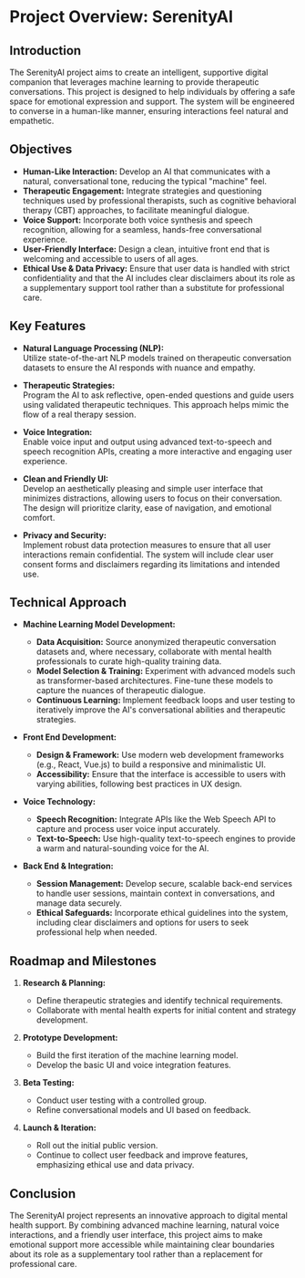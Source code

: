 # Project Overview: SerenityAI

## Introduction
The SerenityAI project aims to create an intelligent, supportive digital companion that leverages machine learning to provide therapeutic conversations. This project is designed to help individuals by offering a safe space for emotional expression and support. The system will be engineered to converse in a human-like manner, ensuring interactions feel natural and empathetic.

## Objectives
- **Human-Like Interaction:** Develop an AI that communicates with a natural, conversational tone, reducing the typical "machine" feel.
- **Therapeutic Engagement:** Integrate strategies and questioning techniques used by professional therapists, such as cognitive behavioral therapy (CBT) approaches, to facilitate meaningful dialogue.
- **Voice Support:** Incorporate both voice synthesis and speech recognition, allowing for a seamless, hands-free conversational experience.
- **User-Friendly Interface:** Design a clean, intuitive front end that is welcoming and accessible to users of all ages.
- **Ethical Use & Data Privacy:** Ensure that user data is handled with strict confidentiality and that the AI includes clear disclaimers about its role as a supplementary support tool rather than a substitute for professional care.

## Key Features
- **Natural Language Processing (NLP):**  
  Utilize state-of-the-art NLP models trained on therapeutic conversation datasets to ensure the AI responds with nuance and empathy.
  
- **Therapeutic Strategies:**  
  Program the AI to ask reflective, open-ended questions and guide users using validated therapeutic techniques. This approach helps mimic the flow of a real therapy session.

- **Voice Integration:**  
  Enable voice input and output using advanced text-to-speech and speech recognition APIs, creating a more interactive and engaging user experience.

- **Clean and Friendly UI:**  
  Develop an aesthetically pleasing and simple user interface that minimizes distractions, allowing users to focus on their conversation. The design will prioritize clarity, ease of navigation, and emotional comfort.

- **Privacy and Security:**  
  Implement robust data protection measures to ensure that all user interactions remain confidential. The system will include clear user consent forms and disclaimers regarding its limitations and intended use.

## Technical Approach
- **Machine Learning Model Development:**  
  - **Data Acquisition:** Source anonymized therapeutic conversation datasets and, where necessary, collaborate with mental health professionals to curate high-quality training data.
  - **Model Selection & Training:** Experiment with advanced models such as transformer-based architectures. Fine-tune these models to capture the nuances of therapeutic dialogue.
  - **Continuous Learning:** Implement feedback loops and user testing to iteratively improve the AI's conversational abilities and therapeutic strategies.

- **Front End Development:**  
  - **Design & Framework:** Use modern web development frameworks (e.g., React, Vue.js) to build a responsive and minimalistic UI.
  - **Accessibility:** Ensure that the interface is accessible to users with varying abilities, following best practices in UX design.

- **Voice Technology:**  
  - **Speech Recognition:** Integrate APIs like the Web Speech API to capture and process user voice input accurately.
  - **Text-to-Speech:** Use high-quality text-to-speech engines to provide a warm and natural-sounding voice for the AI.

- **Back End & Integration:**  
  - **Session Management:** Develop secure, scalable back-end services to handle user sessions, maintain context in conversations, and manage data securely.
  - **Ethical Safeguards:** Incorporate ethical guidelines into the system, including clear disclaimers and options for users to seek professional help when needed.

## Roadmap and Milestones
1. **Research & Planning:**  
   - Define therapeutic strategies and identify technical requirements.
   - Collaborate with mental health experts for initial content and strategy development.

2. **Prototype Development:**  
   - Build the first iteration of the machine learning model.
   - Develop the basic UI and voice integration features.

3. **Beta Testing:**  
   - Conduct user testing with a controlled group.
   - Refine conversational models and UI based on feedback.

4. **Launch & Iteration:**  
   - Roll out the initial public version.
   - Continue to collect user feedback and improve features, emphasizing ethical use and data privacy.

## Conclusion
The SerenityAI project represents an innovative approach to digital mental health support. By combining advanced machine learning, natural voice interactions, and a friendly user interface, this project aims to make emotional support more accessible while maintaining clear boundaries about its role as a supplementary tool rather than a replacement for professional care.
